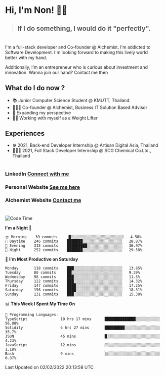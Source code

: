 # Hi, I'm Non! 🖐🏻

> ## If I do something, I would do it "perfectly".

#

I'm a full-stack developer and Co-founder @ Alchemist. I'm addicted to Software Development. I'm looking forward to making this lively world better with my hand.

Additionally, I'm an entrepreneur who is curious about investment and innovation. Wanna join our hand? Contact me then

## What do I do now ?

- 📚 Junior Computer Science Student @ KMUTT, Thailand
- 🧑🏻‍💻 Co-founder @ Alchemist, Business IT Solution Based Advisor
- 🌈 Expanding my perspective
- 🏋🏻 Working with myself as a Weight Lifter

## Experiences

- ⚙️ 2021, Back-end Developer Internship @ Artisan Digital Asia, Thailand
- 🧑🏻‍💻 2021, Full Stack Developer Internship @ SCG Chemical Co.Ltd., Thailand

#

### LinkedIn [Connect with me](https://www.linkedin.com/in/non-nontra/)

### Personal Website [See me here](https://nonnontra.com/)

### Alchemist Website [Contact me](https://alchemist-softwarehouse.co/)

#

<!--START_SECTION:waka-->
![Code Time](http://img.shields.io/badge/Code%20Time-1%2C167%20hrs%2049%20mins-blue)

**I'm a Night 🦉** 

```text
🌞 Morning    39 commits     █░░░░░░░░░░░░░░░░░░░░░░░░   4.58% 
🌆 Daytime    246 commits    ███████░░░░░░░░░░░░░░░░░░   28.87% 
🌃 Evening    315 commits    █████████░░░░░░░░░░░░░░░░   36.97% 
🌙 Night      252 commits    ███████░░░░░░░░░░░░░░░░░░   29.58%

```
📅 **I'm Most Productive on Saturday** 

```text
Monday       118 commits    ███░░░░░░░░░░░░░░░░░░░░░░   13.85% 
Tuesday      80 commits     ██░░░░░░░░░░░░░░░░░░░░░░░   9.39% 
Wednesday    98 commits     ███░░░░░░░░░░░░░░░░░░░░░░   11.5% 
Thursday     122 commits    ███░░░░░░░░░░░░░░░░░░░░░░   14.32% 
Friday       147 commits    ████░░░░░░░░░░░░░░░░░░░░░   17.25% 
Saturday     156 commits    ████░░░░░░░░░░░░░░░░░░░░░   18.31% 
Sunday       131 commits    ███░░░░░░░░░░░░░░░░░░░░░░   15.38%

```


📊 **This Week I Spent My Time On** 

```text
💬 Programming Languages: 
TypeScript               10 hrs 17 mins      ██████████████░░░░░░░░░░░   56.88% 
Solidity                 6 hrs 27 mins       █████████░░░░░░░░░░░░░░░░   35.7% 
JSON                     45 mins             █░░░░░░░░░░░░░░░░░░░░░░░░   4.23% 
JavaScript               12 mins             ░░░░░░░░░░░░░░░░░░░░░░░░░   1.18% 
Bash                     9 mins              ░░░░░░░░░░░░░░░░░░░░░░░░░   0.87%

```


 Last Updated on 02/02/2022 20:13:58 UTC
<!--END_SECTION:waka-->
